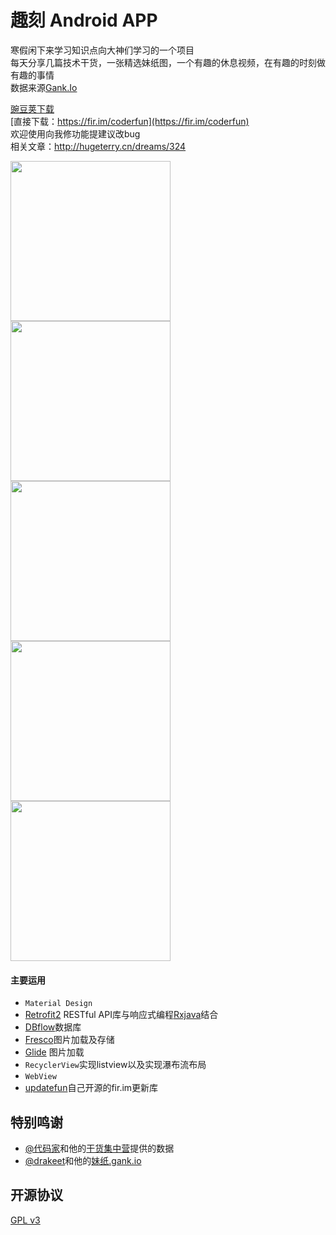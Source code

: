 # 趣刻 Android APP

寒假闲下来学习知识点向大神们学习的一个项目<br>
每天分享几篇技术干货，一张精选妹纸图，一个有趣的休息视频，在有趣的时刻做有趣的事情<br>
数据来源[Gank.Io](http://gank.io/)<br>

[豌豆荚下载](http://www.wandoujia.com/apps/cn.hugeterry.coderfun)<br>
[直接下载：https://fir.im/coderfun](https://fir.im/coderfun)<br>
欢迎使用向我修功能提建议改bug<br>
相关文章：http://hugeterry.cn/dreams/324

<img src="showUI/coderfun_1.jpg" width="256" />
<img src="showUI/coderfun_2.jpg" width="256" />
<img src="showUI/coderfun_3.jpg" width="256" /><br>
<img src="showUI/coderfun_4.jpg" width="256" />
<img src="showUI/coderfun_5.jpg" width="256" /><br>

#### 主要运用
- `Material Design`
- [Retrofit2](https://square.github.io/retrofit/) RESTful API库与响应式编程[Rxjava](https://github.com/ReactiveX/RxJava)结合
- [DBflow](https://github.com/Raizlabs/DBFlow)数据库
- [Fresco](http://fresco-cn.org/)图片加载及存储
- [Glide](https://github.com/bumptech/glide) 图片加载
- `RecyclerView`实现listview以及实现瀑布流布局
- `WebView`
- [updatefun](https://github.com/hugeterry/UpdateDemo)自己开源的fir.im更新库

## 特别鸣谢

- [@代码家](http://weibo.com/u/1628291124)和他的[干货集中营](http://gank.io)提供的数据
- [@drakeet](http://weibo.com/drak11t)和他的[妹纸.gank.io](https://github.com/drakeet/Meizhi)

## 开源协议

[GPL v3](LICENSE)
